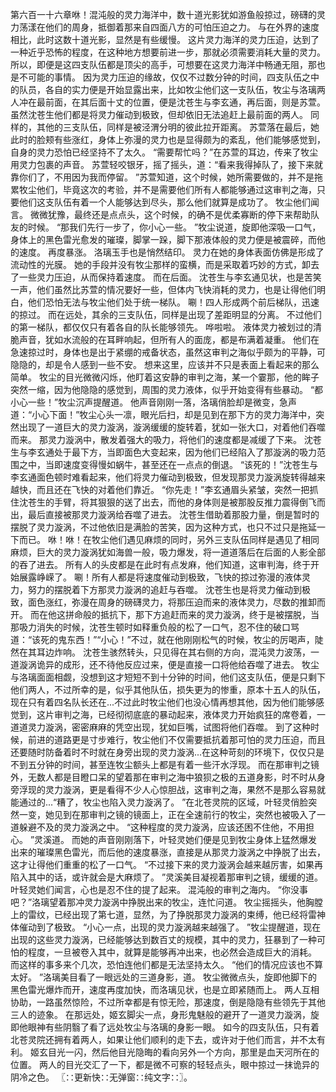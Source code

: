 第六百一十六章咻！混沌般的灵力海洋中，数十道光影犹如游鱼般掠过，磅礴的灵力荡漾在他们的周身，抵御着那来自四面八方的可怕压迫之力。
与在外界的速度相比，此时这数十道光影，显然是有些缓慢。
这片灵力海洋的灵力压迫，达到了一种近乎恐怖的程度，在这种地方想要前进一步，那就必须需要消耗大量的灵力。
所以，即便是这四支队伍都是顶尖的高手，可想要在这灵力海洋中畅通无阻，那也是不可能的事情。
因为灵力压迫的缘故，仅仅不过数分钟的时间，四支队伍之中的队员，各自的实力便是开始显露出来，比如牧尘他们这一支队伍，牧尘与洛璃两人冲在最前面，在其后面十丈的位置，便是沈苍生与李玄通，再后面，则是苏萱。
虽然沈苍生他们都是将灵力催动到极致，但却依旧无法追赶上最前面的两人。
同样的，其他的三支队伍，同样是被泾渭分明的彼此拉开距离。
苏萱落在最后，她此时的脸颊有些涨红，身体上弥漫的灵力也是显得颇为的紊乱，他们能够感觉到，自身的灵力恐怕已经坚持不了太久。
“需要帮忙吗？”在苏萱的耳边，传来了牧尘用灵力包裹的声音。
苏萱轻咬银牙，摇了摇头，道：“看来我得掉队了，接下来就靠你们了，不用因为我而停留。
”苏萱知道，这个时候，她所需要做的，并不是拖累牧尘他们，毕竟这次的考验，并不是需要他们所有人都能够通过这审判之海，只要他们这支队伍有着一个人能够达到尽头，那么他们就算是成功了。
牧尘他们闻言。
微微犹豫，最终还是点点头，这个时候，的确不是优柔寡断的停下来帮助队友的时候。
“那我们先行一步了，你小心一些。
”牧尘说道，旋即他深吸一口气，身体上的黑色雷光愈发的璀璨，脚掌一跺，脚下那液体般的灵力便是被震碎，而他的速度。
再度暴涨。
洛璃玉手也是悄然结印。
灵力在她的身体表面仿佛是形成了流动性的光膜。
她的手段并没有牧尘那样的蛮横，而是采取着巧妙的方式，卸去了一些灵力压迫，从而保持着速度。
而在后面。
沈苍生与李玄通见状，也是苦笑一声，他们虽然比苏萱的情况要好一些，但体内飞快消耗的灵力，也是让得他们明白，他们恐怕无法与牧尘他们处于统一梯队。
唰！四人形成两个前后梯队，迅速的掠过。
而在远处，其余的三支队伍，同样是出现了差距明显的分离。
不过他们的第一梯队，都仅仅只有着各自的队长能够领先。
哗啦啦。
液体灵力被划过的清脆声音，犹如水流般的在耳畔响起，但所有人的面庞，都是布满着凝重。
他们在急速掠过时，身体也是出于紧绷的戒备状态，虽然这审判之海似乎颇为的平静，可隐隐的，却是令人感到一些不安。
想来这里，应该并不只是表面上看起来的那么简单。
牧尘的目光微微闪烁，他盯着这安静的审判之海，某一个霎那，他的眸子突然一缩，因为他隐隐的感觉到，周围的灵力液体，似乎开始变得有些暴动。
“都小心一些！”牧尘沉声提醒道。
他声音刚刚一落，洛璃俏脸却是微变，急声道：“小心下面！”牧尘心头一凛，眼光后扫，却是见到在那下方的灵力海洋中，突然出现了一道巨大的灵力漩涡，漩涡缓缓的旋转着，犹如一张大口，对着他们吞噬而来。
那灵力漩涡中，散发着强大的吸力，将他们的速度都是减缓了下来。
沈苍生与李玄通处于最下方，当即面色大变起来，因为他们已经陷入了那漩涡的吸力范围之中，当即速度变得慢如蜗牛，甚至还在一点点的倒退。
“该死的！”沈苍生与李玄通面色顿时难看起来，他们将灵力催动到极致，但发现那灵力漩涡旋转得越来越快，而且还在飞快的对着他们靠近。
“你先走！”李玄通眉头紧皱，突然一把抓住沈苍生的手臂，将其狠狠的送了出去，而他的身体则是被那股反推力震得倒飞而出，最后直接被那灵力漩涡给吞噬了进去。
沈苍生借助着那股力量，倒是暂时的摆脱了灵力漩涡，不过他依旧是满脸的苦笑，因为这种方式，也只不过只是拖延一下而已。
咻！咻！在牧尘他们遇见麻烦的同时，另外三支队伍同样是遇见了相同麻烦，巨大的灵力漩涡犹如海兽一般，吸力爆发，将一道道落后在后面的人影全部的吞了进去。
所有人的头皮都是在此时有点发麻，他们知道，这审判海，终于开始展露峥嵘了。
唰！所有人都是将速度催动到极致，飞快的掠过弥漫的液体灵力，努力的摆脱着下方那灵力漩涡的追赶与吞噬。
沈苍生也是将灵力催动到极致，面色涨红，弥漫在周身的磅礴灵力，将那压迫而来的液体灵力，尽数的推卸而开。
而在他这拼命般的抵抗下，那下方追赶而来的灵力漩涡，终于是被摆脱，当那吸力消失的时候，沈苍生顿时如释重负般的松了一口气，忍不住的破口骂道：“该死的鬼东西！”“小心！”不过，就在他刚刚松气的时候，牧尘的厉喝声，陡然在其耳边炸响。
沈苍生骇然转头，只见得在其右侧的方向，混沌灵力波荡，一道漩涡诡异的成形，还不待他反应过来，便是直接一口将他给吞噬了进去。
牧尘与洛璃面面相觑，没想到这才短短不到十分钟的时间，他们这支队伍，便是只剩下他们两人，不过所幸的是，似乎其他队伍，损失更为的惨重，原本十五人的队伍，现在只有着四名队长还在...不过此时牧尘他们也没心情再想其他，因为他们能够感觉到，这片审判之海，已经彻彻底底的暴动起来，液体灵力开始疯狂的席卷着，一道道灵力漩涡，密密麻麻的凭空出现，犹如巨嘴，试图将他们吞噬。
到了这种时候，前进的道路更是寸步难行，牧尘他们不仅需要抵抗着那可怕的灵力压迫，而且还要随时防备着时不时就在身旁出现的灵力漩涡...在这种苛刻的环境下，仅仅只是不到五分钟的时间，甚至连牧尘额头上都是有着一些汗水浮现。
而在那审判之镜外，无数人都是目瞪口呆的望着那在审判之海中狼狈之极的五道身影，时不时从身旁浮现的灵力漩涡，更是看得不少人心惊胆战，这审判之海，果然不是那么容易就能通过的...“糟了，牧尘也陷入灵力漩涡了。
”在北苍灵院的区域，叶轻灵俏脸突然一变，她见到在那审判之镜的镜面上，正在全速前行的牧尘，突然也被吸入了一道躲避不及的灵力漩涡之中。
“这种程度的灵力漩涡，应该还困不住他，不用担心。
”灵溪道。
而她的声音刚刚落下，叶轻灵她们便是见到牧尘身体上猛然爆发出来的璀璨黑色雷光，而后他的速度暴涨，直接是从那灵力漩涡之中挣脱了出去，这才让得他们重重的松了一口气。
“不过接下来的灵力漩涡会越来越厉害，如果再陷入其中的话，或许就会是大麻烦了。
”灵溪美目凝视着那审判之镜，缓缓的道。
叶轻灵她们闻言，心也是忍不住的提了起来。
混沌般的审判之海内。
“你没事吧？”洛璃望着那冲灵力漩涡中挣脱出来的牧尘，连忙问道。
牧尘摇摇头，他胸膛上的雷纹，已经出现了第七道，显然，为了挣脱那灵力漩涡的束缚，他已经将雷神体催动到了极致。
“小心一点，出现的灵力漩涡越来越强了。
”牧尘提醒道，现在出现的这些灵力漩涡，已经能够达到数百丈的规模，其中的灵力，狂暴到了一种可怕的程度，一旦被卷入其中，就算是能够再冲出来，也必然会造成巨大的消耗。
而这样的事多来个几次，恐怕连他们都是无法坚持太久。
“他们的情况应该也不算太好。
”洛璃美目看了一眼远处的三道身影，道。
牧尘微微点头，旋即他脚下的黑色雷光爆炸而开，速度再度加快，而洛璃见状，也是立即紧随而上。
两人互相协助，一路虽然惊险，不过所幸都是有惊无险，那速度，倒是隐隐有些领先于其他三人的迹象。
在那远处，姬玄脚尖一点，身形鬼魅般的避开了一道灵力漩涡，旋即他眼神有些阴翳了看了远处牧尘与洛璃的身影一眼。
如今的四支队伍，只有着北苍灵院还拥有着两人，如果让他们顺利的走下去，或许对于他们而言，并不太有利。
姬玄目光一闪，然后他目光隐晦的看向另外一个方向，那里是血天河所在的位置。
两人的目光交汇了一下，都是微不可察的轻轻点头，眼中掠过一抹诡异的阴冷之色。
〖∷更新快∷无弹窗∷纯文字∷〗。
